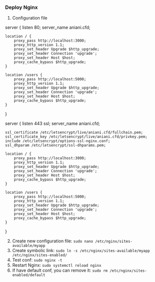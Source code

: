 ### Deploy Nginx
1. Configuration file


server {
    listen 80;
    server_name aniani.cfd;

    location / {
        proxy_pass http://localhost:3000;
        proxy_http_version 1.1;
        proxy_set_header Upgrade $http_upgrade;
        proxy_set_header Connection 'upgrade';
        proxy_set_header Host $host;
        proxy_cache_bypass $http_upgrade;
    }
    
    location /users {
        proxy_pass http://localhost:5000;
        proxy_http_version 1.1;
        proxy_set_header Upgrade $http_upgrade;
        proxy_set_header Connection 'upgrade';
        proxy_set_header Host $host;
        proxy_cache_bypass $http_upgrade;
    }
}

server {
    listen 443 ssl;
    server_name aniani.cfd;

    ssl_certificate /etc/letsencrypt/live/aniani.cfd/fullchain.pem;
    ssl_certificate_key /etc/letsencrypt/live/aniani.cfd/privkey.pem;
    include /etc/letsencrypt/options-ssl-nginx.conf;
    ssl_dhparam /etc/letsencrypt/ssl-dhparams.pem;

    location / {
        proxy_pass http://localhost:3000;
        proxy_http_version 1.1;
        proxy_set_header Upgrade $http_upgrade;
        proxy_set_header Connection 'upgrade';
        proxy_set_header Host $host;
        proxy_cache_bypass $http_upgrade;
    }

    location /users {
        proxy_pass http://localhost:5000;
        proxy_http_version 1.1;
        proxy_set_header Upgrade $http_upgrade;
        proxy_set_header Connection 'upgrade';
        proxy_set_header Host $host;
        proxy_cache_bypass $http_upgrade;
    }
}


2. Create new configuration file: `sudo nano /etc/nginx/sites-available/myapp`
3. Create symbolic link: `sudo ln -s /etc/nginx/sites-available/myapp /etc/nginx/sites-enabled/`
4. Test conf: `sudo nginx -t`
5. Restart Nginx: `sudo systemctl reload nginx`
6. If have default conf, you can remove it: `sudo rm /etc/nginx/sites-enabled/default`
